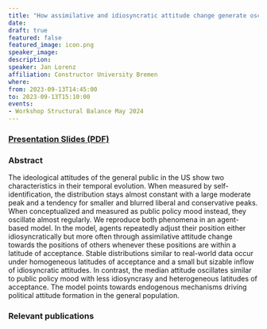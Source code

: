 ```yaml
---
title: "How assimilative and idiosyncratic attitude change generate oscillations of public policy mood"
date:
draft: true
featured: false
featured_image: icon.png
speaker_image:
description:
speaker: Jan Lorenz
affiliation: Constructor University Bremen
where:
from: 2023-09-13T14:45:00
to: 2023-09-13T15:10:00
events:
- Workshop Structural Balance May 2024 
---
```


### [Presentation Slides (PDF)](Presentation_Lorenz_MMM.pdf)

### Abstract


The ideological attitudes of the general public in the US show two characteristics in their temporal evolution. When measured by self-identification, the distribution stays almost constant with a large moderate peak and a tendency for smaller and blurred liberal and conservative peaks. When conceptualized and measured as public policy mood instead, they oscillate almost regularly.
We reproduce both phenomena in an agent-based model. In the model, agents repeatedly adjust their position either idiosyncratically but more often through assimilative attitude change towards the positions of others whenever these positions are within a latitude of acceptance.
Stable distributions similar to real-world data occur under homogeneous latitudes of acceptance and a small but sizable inflow of idiosyncratic attitudes. In contrast, the median attitude oscillates similar to public policy mood with less idiosyncrasy and heterogeneous latitudes of acceptance.
The model points towards endogenous mechanisms driving political attitude formation in the general population.

### Relevant publications 

